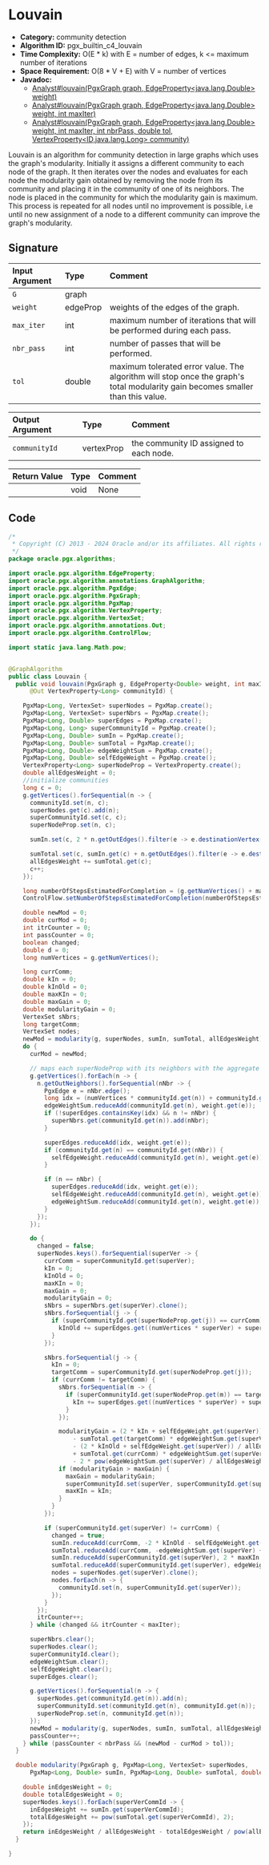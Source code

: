 # Louvain

- **Category:** community detection
- **Algorithm ID:** pgx_builtin_c4_louvain
- **Time Complexity:** O(E * k) with E = number of edges, k <= maximum number of iterations
- **Space Requirement:** O(8 * V + E) with V = number of vertices
- **Javadoc:**
  - [Analyst#louvain(PgxGraph graph, EdgeProperty<java.lang.Double> weight)](https://docs.oracle.com/en/database/oracle/property-graph/24.4/spgjv/oracle/pgx/api/Analyst.html#louvain_oracle_pgx_api_PgxGraph_oracle_pgx_api_EdgeProperty_)
  - [Analyst#louvain(PgxGraph graph, EdgeProperty<java.lang.Double> weight, int maxIter)](https://docs.oracle.com/en/database/oracle/property-graph/24.4/spgjv/oracle/pgx/api/Analyst.html#louvain_oracle_pgx_api_PgxGraph_oracle_pgx_api_EdgeProperty_int_)
  - [Analyst#louvain(PgxGraph graph, EdgeProperty<java.lang.Double> weight, int maxIter, int nbrPass, double tol, VertexProperty<ID,java.lang.Long> community)](https://docs.oracle.com/en/database/oracle/property-graph/24.4/spgjv/oracle/pgx/api/Analyst.html#louvain_oracle_pgx_api_PgxGraph_oracle_pgx_api_EdgeProperty_int_int_double_oracle_pgx_api_VertexProperty_)

Louvain is an algorithm for community detection in large graphs which uses the graph's modularity. Initially it assigns a different community to each node of the graph. It then iterates over the nodes and evaluates for each node the modularity gain obtained by removing the node from its community and placing it in the community of one of its neighbors. The node is placed in the community for which the modularity gain is maximum. This process is repeated for all nodes until no improvement is possible, i.e until no new assignment of a node to a different community can improve the graph's modularity.

## Signature

| Input Argument | Type | Comment |
| :--- | :--- | :--- |
| `G` | graph | |
| `weight` | edgeProp<double> | weights of the edges of the graph. |
| `max_iter` | int | maximum number of iterations that will be performed during each pass. |
| `nbr_pass` | int | number of passes that will be performed. |
| `tol` | double | maximum tolerated error value. The algorithm will stop once the graph's total modularity gain becomes smaller than this value. |

| Output Argument | Type | Comment |
| :--- | :--- | :--- |
| `communityId` | vertexProp<long> | the community ID assigned to each node. |

| Return Value | Type | Comment |
| :--- | :--- | :--- |
| | void | None |

## Code

```java
/*
 * Copyright (C) 2013 - 2024 Oracle and/or its affiliates. All rights reserved.
 */
package oracle.pgx.algorithms;

import oracle.pgx.algorithm.EdgeProperty;
import oracle.pgx.algorithm.annotations.GraphAlgorithm;
import oracle.pgx.algorithm.PgxEdge;
import oracle.pgx.algorithm.PgxGraph;
import oracle.pgx.algorithm.PgxMap;
import oracle.pgx.algorithm.VertexProperty;
import oracle.pgx.algorithm.VertexSet;
import oracle.pgx.algorithm.annotations.Out;
import oracle.pgx.algorithm.ControlFlow;

import static java.lang.Math.pow;


@GraphAlgorithm
public class Louvain {
  public void louvain(PgxGraph g, EdgeProperty<Double> weight, int maxIter, int nbrPass, double tol,
      @Out VertexProperty<Long> communityId) {

    PgxMap<Long, VertexSet> superNodes = PgxMap.create();
    PgxMap<Long, VertexSet> superNbrs = PgxMap.create();
    PgxMap<Long, Double> superEdges = PgxMap.create();
    PgxMap<Long, Long> superCommunityId = PgxMap.create();
    PgxMap<Long, Double> sumIn = PgxMap.create();
    PgxMap<Long, Double> sumTotal = PgxMap.create();
    PgxMap<Long, Double> edgeWeightSum = PgxMap.create();
    PgxMap<Long, Double> selfEdgeWeight = PgxMap.create();
    VertexProperty<Long> superNodeProp = VertexProperty.create();
    double allEdgesWeight = 0;
    //initialize communities
    long c = 0;
    g.getVertices().forSequential(n -> {
      communityId.set(n, c);
      superNodes.get(c).add(n);
      superCommunityId.set(c, c);
      superNodeProp.set(n, c);

      sumIn.set(c, 2 * n.getOutEdges().filter(e -> e.destinationVertex() == n).sum(weight));

      sumTotal.set(c, sumIn.get(c) + n.getOutEdges().filter(e -> e.destinationVertex() != n).sum(weight));
      allEdgesWeight += sumTotal.get(c);
      c++;
    });

    long numberOfStepsEstimatedForCompletion = (g.getNumVertices() + maxIter + 1) * nbrPass;
    ControlFlow.setNumberOfStepsEstimatedForCompletion(numberOfStepsEstimatedForCompletion);

    double newMod = 0;
    double curMod = 0;
    int itrCounter = 0;
    int passCounter = 0;
    boolean changed;
    double d = 0;
    long numVertices = g.getNumVertices();

    long currComm;
    double kIn = 0;
    double kInOld = 0;
    double maxKIn = 0;
    double maxGain = 0;
    double modularityGain = 0;
    VertexSet sNbrs;
    long targetComm;
    VertexSet nodes;
    newMod = modularity(g, superNodes, sumIn, sumTotal, allEdgesWeight);
    do {
      curMod = newMod;

      // maps each superNodeProp with its neighbors with the aggregate total weight of the edges
      g.getVertices().forEach(n -> {
        n.getOutNeighbors().forSequential(nNbr -> {
          PgxEdge e = nNbr.edge();
          long idx = (numVertices * communityId.get(n)) + communityId.get(nNbr);
          edgeWeightSum.reduceAdd(communityId.get(n), weight.get(e));
          if (!superEdges.containsKey(idx) && n != nNbr) {
            superNbrs.get(communityId.get(n)).add(nNbr);
          }

          superEdges.reduceAdd(idx, weight.get(e));
          if (communityId.get(n) == communityId.get(nNbr)) {
            selfEdgeWeight.reduceAdd(communityId.get(n), weight.get(e));
          }

          if (n == nNbr) {
            superEdges.reduceAdd(idx, weight.get(e));
            selfEdgeWeight.reduceAdd(communityId.get(n), weight.get(e));
            edgeWeightSum.reduceAdd(communityId.get(n), weight.get(e));
          }
        });
      });

      do {
        changed = false;
        superNodes.keys().forSequential(superVer -> {
          currComm = superCommunityId.get(superVer);
          kIn = 0;
          kInOld = 0;
          maxKIn = 0;
          maxGain = 0;
          modularityGain = 0;
          sNbrs = superNbrs.get(superVer).clone();
          sNbrs.forSequential(j -> {
            if (superCommunityId.get(superNodeProp.get(j)) == currComm) {
              kInOld += superEdges.get((numVertices * superVer) + superNodeProp.get(j));
            }
          });

          sNbrs.forSequential(j -> {
            kIn = 0;
            targetComm = superCommunityId.get(superNodeProp.get(j));
            if (currComm != targetComm) {
              sNbrs.forSequential(m -> {
                if (superCommunityId.get(superNodeProp.get(m)) == targetComm) {
                  kIn += superEdges.get((numVertices * superVer) + superNodeProp.get(m));
                }
              });

              modularityGain = (2 * kIn + selfEdgeWeight.get(superVer)) / allEdgesWeight
                  - sumTotal.get(targetComm) * edgeWeightSum.get(superVer) * 2 / pow(allEdgesWeight, 2)
                  - (2 * kInOld + selfEdgeWeight.get(superVer)) / allEdgesWeight
                  + sumTotal.get(currComm) * edgeWeightSum.get(superVer) * 2 / pow(allEdgesWeight, 2)
                  - 2 * pow(edgeWeightSum.get(superVer) / allEdgesWeight, 2);
              if (modularityGain > maxGain) {
                maxGain = modularityGain;
                superCommunityId.set(superVer, superCommunityId.get(superNodeProp.get(j)));
                maxKIn = kIn;
              }
            }
          });

          if (superCommunityId.get(superVer) != currComm) {
            changed = true;
            sumIn.reduceAdd(currComm, -2 * kInOld - selfEdgeWeight.get(superVer));
            sumTotal.reduceAdd(currComm, -edgeWeightSum.get(superVer) + kInOld);
            sumIn.reduceAdd(superCommunityId.get(superVer), 2 * maxKIn + selfEdgeWeight.get(superVer));
            sumTotal.reduceAdd(superCommunityId.get(superVer), edgeWeightSum.get(superVer));
            nodes = superNodes.get(superVer).clone();
            nodes.forEach(n -> {
              communityId.set(n, superCommunityId.get(superVer));
            });
          }
        });
        itrCounter++;
      } while (changed && itrCounter < maxIter);

      superNbrs.clear();
      superNodes.clear();
      superCommunityId.clear();
      edgeWeightSum.clear();
      selfEdgeWeight.clear();
      superEdges.clear();

      g.getVertices().forSequential(n -> {
        superNodes.get(communityId.get(n)).add(n);
        superCommunityId.set(communityId.get(n), communityId.get(n));
        superNodeProp.set(n, communityId.get(n));
      });
      newMod = modularity(g, superNodes, sumIn, sumTotal, allEdgesWeight);
      passCounter++;
    } while (passCounter < nbrPass && (newMod - curMod > tol));
  }

  double modularity(PgxGraph g, PgxMap<Long, VertexSet> superNodes,
      PgxMap<Long, Double> sumIn, PgxMap<Long, Double> sumTotal, double allEdgesWeight) {

    double inEdgesWeight = 0;
    double totalEdgesWeight = 0;
    superNodes.keys().forEach(superVerCommId -> {
      inEdgesWeight += sumIn.get(superVerCommId);
      totalEdgesWeight += pow(sumTotal.get(superVerCommId), 2);
    });
    return inEdgesWeight / allEdgesWeight - totalEdgesWeight / pow(allEdgesWeight, 2);
  }

}
```
